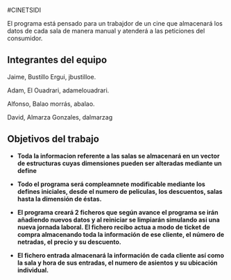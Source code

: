 #CINETSIDI

El programa está pensado para un trabajdor de un cine que almacenará los datos de cada sala de manera manual y atenderá a las peticiones del consumidor. 

## Integrantes del equipo

Jaime, Bustillo Ergui, jbustilloe.

Adam, El Ouadrari, adamelouadrari.

Alfonso, Balao morrás, abalao.

David, Almarza Gonzales, dalmarzag


## Objetivos del trabajo

* **Toda la informacion referente a las salas se almacenará en un vector de estructuras cuyas dimensiones pueden ser alteradas mediante un define** 

* **Todo el programa será compleamnete modificable mediante los defines iniciales, desde el numero de peliculas, los descuentos, salas hasta la dimensión de éstas.**

* **El programa creará 2 ficheros que según avance el programa se irán añadiendo nuevos datos y al reiniciar se limpiarán simulando asi una nueva jornada laboral. El fichero recibo actua a modo de ticket de compra almacenando toda la información de ese cliente, el número de netradas, el precio y su descuento.**

* **El fichero entrada almacenará la información de cada cliente así como la sala y hora de sus entradas, el numero de asientos y su ubicación individual.**


